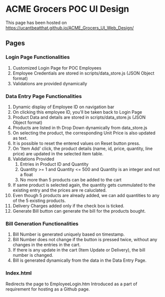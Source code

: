 # ACME Grocers POC UI Design

This page has been hosted on https://ucantbeatthat.github.io/ACME_Grocers_UI_Web_Design/ 

## Pages

### Login Page Functionalities
1. Customized Login Page for POC Employees
2. Employee Credentials are stored in scripts/data_store.js (JSON Object format)
3. Validations are provided dynamically 

### Data Entry Page Functionalities
1. Dynamic display of Employee ID on navigation bar
2. On clicking this employee ID, you'll be taken back to Login Page
3. Product Data and details are stored in scripts/data_store.js (JSON Object format)
4. Products are listed in th Drop Down dynamically from data_store.js
5. On selecting the product, the corresponding Unit Price is also updated as text.
6. It is possible to reset the entered values on Reset button press.
7. On 'Item Add' click, the product details (name, id, price, quantity, line price) are updated in the selected item table.
8. Validations Provided
    1. Entries in Product ID and Quantity
    2. Quantity >= 1 and Quantity <= 500  and Quantity is an integer and not a float
    3. No more than 5 products can be added to the cart
9. If same product is selected again, the quantity gets cummulated to the existing entry and the prices are re caluclated.
10. Even though 5 products are already added, we can add quantities to any of the 5 existing products.
11. Delivery Charges added only if the check box is ticked.
12. Generate Bill button can generate the bill for the products bought.

### Bill Generation Functionalities
1. Bill Number is generated uniquely based on timestamp.
2. Bill Number does not change if the button is pressed twice, without any changes in the entries in the cart.
3. If there is any update in the cart (Item Update or Delivery), the bill number is changed.
4. Bill is generated dynamically from the data in the Data Entry Page.

### Index.html

Redirects the page to EmployeeLogin.htm
Introduced as a part of requirement for hosting as a Github page.